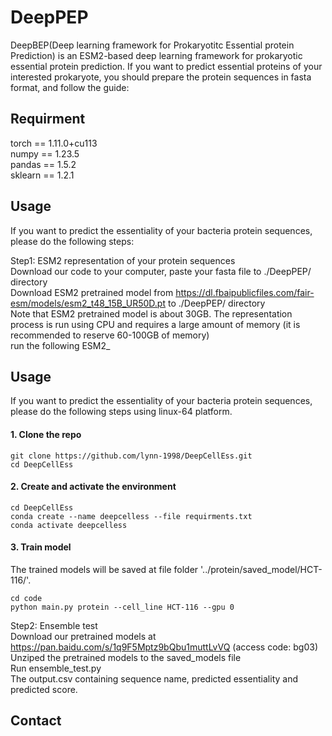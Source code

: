 # DeepPEP
DeepBEP(Deep learning framework for Prokaryotitc Essential protein Prediction) is an ESM2-based deep learning framework for prokaryotic essential protein prediction.
If you want to predict essential proteins of your interested prokaryote, you should prepare the protein sequences in fasta format, and follow the guide:

## Requirment
torch == 1.11.0+cu113<br>
numpy == 1.23.5<br>
pandas == 1.5.2<br>
sklearn == 1.2.1<br>

## Usage
If you want to predict the essentiality of your bacteria protein sequences, please do the following steps: <br>

Step1: ESM2 representation of your protein sequences<br>
Download our code to your computer, paste your fasta file to ./DeepPEP/ directory<br>
Download ESM2 pretrained model from  https://dl.fbaipublicfiles.com/fair-esm/models/esm2_t48_15B_UR50D.pt  to ./DeepPEP/ directory <br>
Note that ESM2 pretrained model is about 30GB. The representation process is run using CPU and requires a large amount of memory (it is recommended to reserve 60-100GB of memory)<br>
run the following ESM2_

## Usage

If you want to predict the essentiality of your bacteria protein sequences, please do the following steps using linux-64 platform.
#### 1. Clone the repo


    git clone https://github.com/lynn-1998/DeepCellEss.git
    cd DeepCellEss


#### 2. Create and activate the environment

    cd DeepCellEss
    conda create --name deepcelless --file requirments.txt
    conda activate deepcelless


#### 3. Train model
The trained models will be saved at file folder '../protein/saved_model/HCT-116/'.

    cd code
    python main.py protein --cell_line HCT-116 --gpu 0


Step2: Ensemble test <br>
Download our pretrained models at   https://pan.baidu.com/s/1q9F5Mptz9bQbu1muttLvVQ (access code: bg03) <br>
Unziped the pretrained models to the saved_models file <br>
Run ensemble_test.py<br>
The output.csv containing sequence name, predicted essentiality and predicted score.



## Contact

